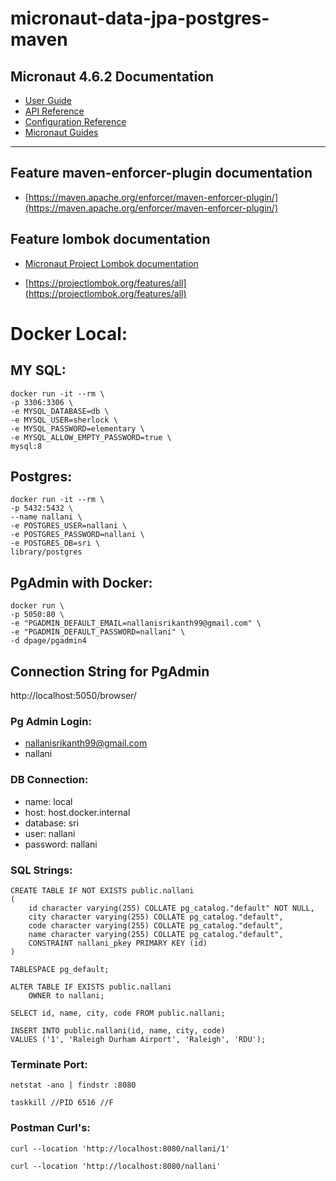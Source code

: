 # micronaut-data-jpa-postgres-maven

## Micronaut 4.6.2 Documentation

- [User Guide](https://docs.micronaut.io/4.6.2/guide/index.html)
- [API Reference](https://docs.micronaut.io/4.6.2/api/index.html)
- [Configuration Reference](https://docs.micronaut.io/4.6.2/guide/configurationreference.html)
- [Micronaut Guides](https://guides.micronaut.io/index.html)
---
## Feature maven-enforcer-plugin documentation

- [https://maven.apache.org/enforcer/maven-enforcer-plugin/](https://maven.apache.org/enforcer/maven-enforcer-plugin/)


## Feature lombok documentation

- [Micronaut Project Lombok documentation](https://docs.micronaut.io/latest/guide/index.html#lombok)

- [https://projectlombok.org/features/all](https://projectlombok.org/features/all)



# Docker Local:

## MY SQL:

```shell
docker run -it --rm \
-p 3306:3306 \
-e MYSQL_DATABASE=db \
-e MYSQL_USER=sherlock \
-e MYSQL_PASSWORD=elementary \
-e MYSQL_ALLOW_EMPTY_PASSWORD=true \
mysql:8
```

## Postgres:

```shell
docker run -it --rm \
-p 5432:5432 \
--name nallani \
-e POSTGRES_USER=nallani \
-e POSTGRES_PASSWORD=nallani \
-e POSTGRES_DB=sri \
library/postgres
```

## PgAdmin with Docker:

```shell
docker run \
-p 5050:80 \
-e "PGADMIN_DEFAULT_EMAIL=nallanisrikanth99@gmail.com" \
-e "PGADMIN_DEFAULT_PASSWORD=nallani" \
-d dpage/pgadmin4
```

## Connection String for PgAdmin
http://localhost:5050/browser/

### Pg Admin Login:
* nallanisrikanth99@gmail.com
* nallani

### DB Connection:
* name: local
* host: host.docker.internal
* database: sri
* user: nallani
* password: nallani

### SQL Strings:

````shell
CREATE TABLE IF NOT EXISTS public.nallani
(
    id character varying(255) COLLATE pg_catalog."default" NOT NULL,
    city character varying(255) COLLATE pg_catalog."default",
    code character varying(255) COLLATE pg_catalog."default",
    name character varying(255) COLLATE pg_catalog."default",
    CONSTRAINT nallani_pkey PRIMARY KEY (id)
)

TABLESPACE pg_default;

ALTER TABLE IF EXISTS public.nallani
    OWNER to nallani;

````

```shell
SELECT id, name, city, code FROM public.nallani;
```

```shell
INSERT INTO public.nallani(id, name, city, code)
VALUES ('1', 'Raleigh Durham Airport', 'Raleigh', 'RDU');
```

### Terminate Port:

````shell
netstat -ano | findstr :8080
````
````shell
taskkill //PID 6516 //F
````

### Postman Curl's:

````shell
curl --location 'http://localhost:8080/nallani/1'
````

````shell
curl --location 'http://localhost:8080/nallani'
````
